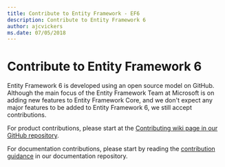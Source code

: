```yaml
---
title: Contribute to Entity Framework - EF6
description: Contribute to Entity Framework 6
author: ajcvickers
ms.date: 07/05/2018
---
```

# Contribute to Entity Framework 6

Entity Framework 6 is developed using an open source model on GitHub. Although the main focus of the Entity Framework Team at Microsoft is on adding new features to Entity Framework Core, and we don't expect any major features to be added to Entity Framework 6, we still accept contributions.

For product contributions, please start at the [Contributing wiki page in our GitHub repository](https://github.com/aspnet/EntityFramework6/wiki/Contributing).

For documentation contributions, please start by reading the [contribution guidance](https://github.com/dotnet/EntityFramework.Docs/blob/main/CONTRIBUTING.md) in our documentation repository.
